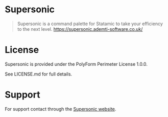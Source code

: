 # Supersonic

> Supersonic is a command palette for Statamic to take your efficiency to the next level. 
https://supersonic.ademti-software.co.uk/

# License
Supersonic is provided under the PolyForm Perimeter License 1.0.0.

See LICENSE.md for full details.

# Support

For support contact through the [Supersonic website](https://supersonic.ademti-software.co.uk/).
